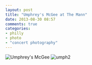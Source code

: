 ```yaml
---
layout: post
title: "Umphrey's McGee at The Mann"
date: 2013-08-30 08:57
comments: true
categories:
- philly
- photo
- "concert photography"
---
```


![Umphrey's McGee](http://farm3.staticflickr.com/2882/9635605915_f30b49bb7f_c.jpg)
![umph2](http://farm6.staticflickr.com/5343/9638837876_f1c5988c97_c.jpg)
